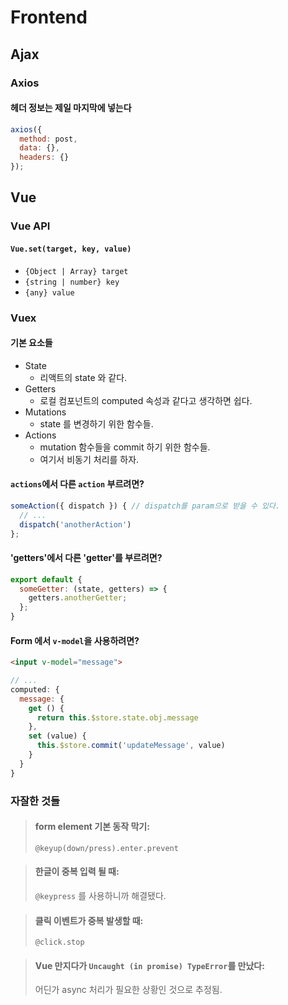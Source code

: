 # Frontend

## Ajax

### Axios

#### 헤더 정보는 제일 마지막에 넣는다

```js
axios({
  method: post,
  data: {},
  headers: {}
});
```

## Vue

### Vue API

#### `Vue.set(target, key, value)`

- `{Object | Array} target`
- `{string | number} key`
- `{any} value`

### Vuex

#### 기본 요소들

- State
  - 리액트의 state 와 같다.
- Getters
  - 로컬 컴포넌트의 computed 속성과 같다고 생각하면 쉽다.
- Mutations
  - state 를 변경하기 위한 함수들.
- Actions
  - mutation 함수들을 commit 하기 위한 함수들.
  - 여기서 비동기 처리를 하자.

#### `actions`에서 다른 `action` 부르려면?

```js
someAction({ dispatch }) { // dispatch를 param으로 받을 수 있다.
  // ...
  dispatch('anotherAction')
};
```

#### 'getters'에서 다른 'getter'를 부르려면?

```js
export default {
  someGetter: (state, getters) => {
    getters.anotherGetter;
  };
}
```

#### Form 에서 `v-model`을 사용하려면?

```html
<input v-model="message">
```

```js
// ...
computed: {
  message: {
    get () {
      return this.$store.state.obj.message
    },
    set (value) {
      this.$store.commit('updateMessage', value)
    }
  }
}
```

### 자잘한 것들

> #### form element 기본 동작 막기:
>
> `@keyup(down/press).enter.prevent`

> #### 한글이 중복 입력 될 때:
>
> `@keypress` 를 사용하니까 해결됐다.

> #### 클릭 이벤트가 중복 발생할 때:
>
> `@click.stop`

> #### Vue 만지다가 `Uncaught (in promise) TypeError`를 만났다:
>
> 어딘가 async 처리가 필요한 상황인 것으로 추정됨.
